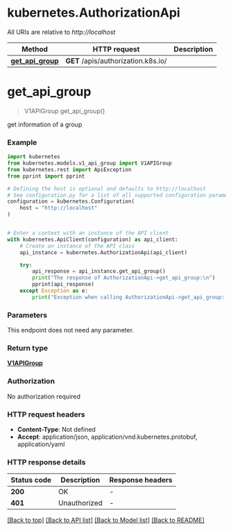 # kubernetes.AuthorizationApi

All URIs are relative to *http://localhost*

Method | HTTP request | Description
------------- | ------------- | -------------
[**get_api_group**](AuthorizationApi.md#get_api_group) | **GET** /apis/authorization.k8s.io/ | 


# **get_api_group**
> V1APIGroup get_api_group()

get information of a group

### Example


```python
import kubernetes
from kubernetes.models.v1_api_group import V1APIGroup
from kubernetes.rest import ApiException
from pprint import pprint

# Defining the host is optional and defaults to http://localhost
# See configuration.py for a list of all supported configuration parameters.
configuration = kubernetes.Configuration(
    host = "http://localhost"
)


# Enter a context with an instance of the API client
with kubernetes.ApiClient(configuration) as api_client:
    # Create an instance of the API class
    api_instance = kubernetes.AuthorizationApi(api_client)

    try:
        api_response = api_instance.get_api_group()
        print("The response of AuthorizationApi->get_api_group:\n")
        pprint(api_response)
    except Exception as e:
        print("Exception when calling AuthorizationApi->get_api_group: %s\n" % e)
```



### Parameters

This endpoint does not need any parameter.

### Return type

[**V1APIGroup**](V1APIGroup.md)

### Authorization

No authorization required

### HTTP request headers

 - **Content-Type**: Not defined
 - **Accept**: application/json, application/vnd.kubernetes.protobuf, application/yaml

### HTTP response details

| Status code | Description | Response headers |
|-------------|-------------|------------------|
**200** | OK |  -  |
**401** | Unauthorized |  -  |

[[Back to top]](#) [[Back to API list]](../README.md#documentation-for-api-endpoints) [[Back to Model list]](../README.md#documentation-for-models) [[Back to README]](../README.md)

